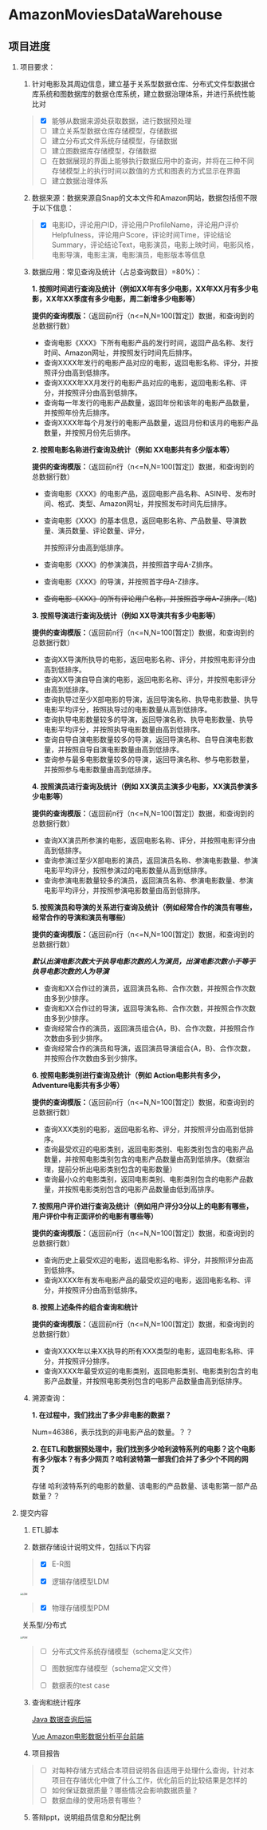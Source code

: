# AmazonMoviesDataWarehouse
## 项目进度

1. 项目要求：
   1.  针对电影及其周边信息，建立基于关系型数据仓库、分布式文件型数据仓库系统和图数据库的数据仓库系统，建立数据治理体系，并进行系统性能比对
     >- [x] 能够从数据来源处获取数据，进行数据预处理
     >- [ ] 建立关系型数据仓库存储模型，存储数据
     >- [ ] 建立分布式文件系统存储模型，存储数据
     >- [ ] 建立图数据库存储模型，存储数据
     >- [ ] 在数据展现的界面上能够执行数据应用中的查询，并将在三种不同存储模型上的执行时间以数值的方式和图表的方式显示在界面
     >- [ ] 建立数据治理体系

   2.  数据来源：数据来源自Snap的文本文件和Amazon网站，数据包括但不限于以下信息：

     >- [x] 电影ID，评论用户ID，评论用户ProfileName，评论用户评价Helpfulness，评论用户Score，评论时间Time，评论结论Summary，评论结论Text，电影演员，电影上映时间，电影风格，电影导演，电影主演，电影演员，电影版本等信息
   3. 数据应用：常见查询及统计（占总查询数目）=80%）：

      **1. 按照时间进行查询及统计（例如XX年有多少电影，XX年XX月有多少电影，XX年XX季度有多少电影，周二新增多少电影等）**

        **提供的查询模版：**（返回前n行（n<=N,N=100[暂定]）数据，和查询到的总数据行数）

         - 查询电影《XXX》下所有电影产品的发行时间，返回产品名称、发行时间、Amazon网址，并按照发行时间先后排序。
         - 查询XXXX年发行的电影产品对应的电影，返回电影名称、评分，并按照评分由高到低排序。
         - 查询XXXX年XX月发行的电影产品对应的电影，返回电影名称、评分，并按照评分由高到低排序。
         - 查询每一年发行的电影产品数量，返回年份和该年的电影产品数量，并按照年份先后排序。
         - 查询XXXX年每个月发行的电影产品数量，返回月份和该月的电影产品数量，并按照月份先后排序。

      **2. 按照电影名称进行查询及统计（例如 XX电影共有多少版本等）**

        **提供的查询模版：**（返回前n行（n<=N,N=100[暂定]）数据，和查询到的总数据行数）

         - 查询电影《XXX》的电影产品，返回电影产品名称、ASIN号、发布时间、格式、类型、Amazon网址，并按照发布时间先后排序。

         - 查询电影《XXX》的基本信息，返回电影名称、产品数量、导演数量、演员数量、评论数量、评分，

           并按照评分由高到低排序。

         - 查询电影《XXX》的参演演员，并按照首字母A-Z排序。

         - 查询电影《XXX》的导演，并按照首字母A-Z排序。

         - ~~查询电影《XXX》的所有评论用户名称，并按照首字母A-Z排序。~~(略)

      **3. 按照导演进行查询及统计（例如 XX导演共有多少电影等）**

        **提供的查询模版：**（返回前n行（n<=N,N=100[暂定]）数据，和查询到的总数据行数）

        - 查询XX导演所执导的电影，返回电影名称、评分，并按照电影评分由高到低排序。
        - 查询XX导演自导自演的电影，返回电影名称、评分，并按照电影评分由高到低排序。
        - 查询执导过至少X部电影的导演，返回导演名称、执导电影数量、执导电影平均评分，按照执导过的电影数量从高到低排序。
        - 查询执导电影数量较多的导演，返回导演名称、执导电影数量、执导电影平均评分，并按照执导电影数量由高到低排序。
        - 查询自导自演电影数量较多的导演，返回导演名称、自导自演电影数量，并按照自导自演电影数量由高到低排序。
        - 查询参与最多电影数量较多的导演，返回导演名称、参与电影数量，并按照参与电影数量由高到低排序。

      **4. 按照演员进行查询及统计（例如 XX演员主演多少电影，XX演员参演多少电影等）**

        **提供的查询模版：**（返回前n行（n<=N,N=100[暂定]）数据，和查询到的总数据行数）
        - 查询XX演员所参演的电影，返回电影名称、评分，并按照电影评分由高到低排序。
        - 查询参演过至少X部电影的演员，返回演员名称、参演电影数量、参演电影平均评分，按照参演过的电影数量从高到低排序。
        - 查询参演电影数量较多的演员，返回演员名称、参演电影数量、参演电影平均评分，并按照参演电影数量由高到低排序。

      **5. 按照演员和导演的关系进行查询及统计（例如经常合作的演员有哪些，经常合作的导演和演员有哪些）**

        **提供的查询模版：**（返回前n行（n<=N,N=100[暂定]）数据，和查询到的总数据行数）

         ***默认出演电影次数大于执导电影次数的人为演员，出演电影次数小于等于执导电影次数的人为导演***

        - 查询和XX合作过的演员，返回演员名称、合作次数，并按照合作次数由多到少排序。
        - 查询和XX合作过的导演，返回导演名称、合作次数，并按照合作次数由多到少排序。
        - 查询经常合作的演员，返回演员组合{A，B}、合作次数，并按照合作次数由多到少排序。
        - 查询经常合作的演员和导演，返回演员导演组合{A，B}、合作次数，并按照合作次数由多到少排序。

      **6. 按照电影类别进行查询及统计（例如 Action电影共有多少，Adventure电影共有多少等）**

        **提供的查询模版：**（返回前n行（n<=N,N=100[暂定]）数据，和查询到的总数据行数）
        - 查询XXX类别的电影，返回电影名称、评分，并按照评分由高到低排序。
        - 查询最受欢迎的电影类别，返回电影类别、电影类别包含的电影产品数量，并按照电影类别包含的电影产品数量由高到低排序。（数据治理，提前分析出电影类别包含的电影数量）
        - 查询最小众的电影类别，返回电影类别、电影类别包含的电影产品数量，并按照电影类别包含的电影产品数量由低到高排序。

      **7. 按照用户评价进行查询及统计（例如用户评分3分以上的电影有哪些，用户评价中有正面评价的电影有哪些等）**

        **提供的查询模版：**（返回前n行（n<=N,N=100[暂定]）数据，和查询到的总数据行数）
        - 查询历史上最受欢迎的电影，返回电影名称、评分，并按照评分由高到低排序。
        - 查询XXXX年有发布电影产品的最受欢迎的电影，返回电影名称、评分，并按照评分由高到低排序。

      **8. 按照上述条件的组合查询和统计**

        **提供的查询模版：**（返回前n行（n<=N,N=100[暂定]）数据，和查询到的总数据行数）
        - 查询XXXX年以来XX执导的所有XXX类型的电影，返回电影名称、评分，并按照评分排序。
        - 查询XXXX年最受欢迎的电影类别，返回电影类别、电影类别包含的电影产品数量，并按照电影类别包含的电影产品数量由高到低排序。


   4. 溯源查询：

      **1. 在过程中，我们找出了多少非电影的数据？**

      Num=46386，表示找到的非电影产品的数量。？？

      **2. 在ETL和数据预处理中，我们找到多少哈利波特系列的电影？这个电影有多少版本？有多少网页？哈利波特第一部我们合并了多少个不同的网页？**

      存储 哈利波特系列的电影的数量、该电影的产品数量、该电影第一部产品数量？？

2. 提交内容

   1. ETL脚本

   2. 数据存储设计说明文件，包括以下内容
     >- [x] E-R图
     >
     >- [x] 逻辑存储模型LDM
   
      <img src="/期末项目/img/LDM.png" alt="LDM" style="zoom:30%;" />
   
     >- [x] 物理存储模型PDM
   
   ​     关系型/分布式
   
      <img src="/期末项目/img/PDM.png" alt="PDM" style="zoom:30%;" /> 
   
     >- [ ] 分布式文件系统存储模型（schema定义文件）
     >
     >- [ ] 图数据库存储模型（schema定义文件）
     >
     >- [ ] 数据表的test case
   
   3. 查询和统计程序
   
      [Java 数据查询后端]()
   
      
   
      [Vue Amazon电影数据分析平台前端]()
   
   4. 项目报告
   
     >- [ ] 对每种存储方式结合本项目说明各自适用于处理什么查询，针对本项目在存储优化中做了什么工作，优化前后的比较结果是怎样的
     >- [ ] 如何保证数据质量？哪些情况会影响数据质量？
     >- [ ] 数据血缘的使用场景有哪些？
   
   5. 答辩ppt，说明组员信息和分配比例



